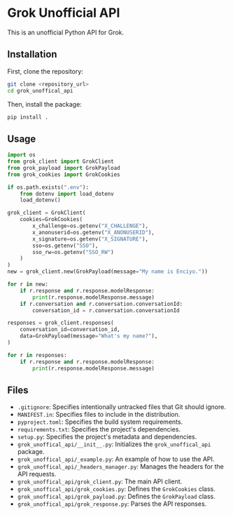 # Grok Unofficial API

This is an unofficial Python API for Grok.

## Installation

First, clone the repository:

```bash
git clone <repository_url>
cd grok_unoffical_api
```

Then, install the package:

```bash
pip install .
```

## Usage

```python
import os
from grok_client import GrokClient
from grok_payload import GrokPayload
from grok_cookies import GrokCookies

if os.path.exists(".env"):
    from dotenv import load_dotenv
    load_dotenv()

grok_client = GrokClient(
    cookies=GrokCookies(
        x_challenge=os.getenv("X_CHALLENGE"),
        x_anonuserid=os.getenv("X_ANONUSERID"),
        x_signature=os.getenv("X_SIGNATURE"),
        sso=os.getenv("SSO"),
        sso_rw=os.getenv("SSO_RW")
    )
)
new = grok_client.new(GrokPayload(message="My name is Enciyo."))

for r in new:
    if r.response and r.response.modelResponse:
        print(r.response.modelResponse.message)
    if r.conversation and r.conversation.conversationId:
        conversation_id = r.conversation.conversationId

responses = grok_client.responses(
    conversation_id=conversation_id,
    data=GrokPayload(message="What's my name?"),
)

for r in responses:
    if r.response and r.response.modelResponse:
        print(r.response.modelResponse.message)
```

## Files

*   `.gitignore`: Specifies intentionally untracked files that Git should ignore.
*   `MANIFEST.in`: Specifies files to include in the distribution.
*   `pyproject.toml`: Specifies the build system requirements.
*   `requirements.txt`: Specifies the project's dependencies.
*   `setup.py`: Specifies the project's metadata and dependencies.
*   `grok_unoffical_api/__init__.py`: Initializes the `grok_unoffical_api` package.
*   `grok_unoffical_api/_example.py`: An example of how to use the API.
*   `grok_unoffical_api/_headers_manager.py`: Manages the headers for the API requests.
*   `grok_unoffical_api/grok_client.py`: The main API client.
*   `grok_unoffical_api/grok_cookies.py`: Defines the `GrokCookies` class.
*   `grok_unoffical_api/grok_payload.py`: Defines the `GrokPayload` class.
*   `grok_unoffical_api/grok_response.py`: Parses the API responses.
